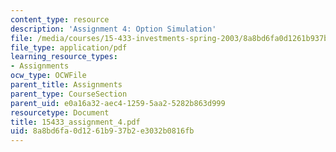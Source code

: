 ```yaml
---
content_type: resource
description: 'Assignment 4: Option Simulation'
file: /media/courses/15-433-investments-spring-2003/8a8bd6fa0d1261b937b2e3032b0816fb_15433_assignment_4.pdf
file_type: application/pdf
learning_resource_types:
- Assignments
ocw_type: OCWFile
parent_title: Assignments
parent_type: CourseSection
parent_uid: e0a16a32-aec4-1259-5aa2-5282b863d999
resourcetype: Document
title: 15433_assignment_4.pdf
uid: 8a8bd6fa-0d12-61b9-37b2-e3032b0816fb
---
```

